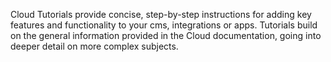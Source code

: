 Cloud Tutorials provide concise, step-by-step instructions for adding key features and functionality to your cms, integrations or apps. Tutorials build on the general information provided in the Cloud documentation, going into deeper detail on more complex subjects.
